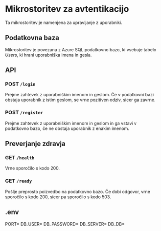 
# Mikrostoritev za avtentikacijo
Ta mikrostoritev je namenjena za upravljanje z uporabniki.

## Podatkovna baza
Mikrostoritev je povezana z Azure SQL podatkovno bazo, ki vsebuje tabelo *Users*, ki hrani uporabniška imena in gesla.

## API

### POST `/login`
Prejme zahtevek z uporabniškim imenom in geslom. Če v podatkovni bazi obstaja uporabnik z istim geslom, se vrne pozitiven odziv, sicer ga zavrne.

### POST `/register`
Prejme zahtevek z uporabniškim imenom in geslom in ga vstavi v podatkovno bazo, če ne obstaja uporabnik z enakim imenom.

## Preverjanje zdravja

###  GET `/health`
Vrne sporočilo s kodo 200.

###  GET `/ready`
Pošlje preprosto poizvedbo na podatkovno bazo. Če dobi odgovor, vrne sporočilo s kodo 200, sicer pa sporočilo s kodo 503.

## .env
PORT=
DB_USER=
DB_PASSWORD=
DB_SERVER=
DB_DB=